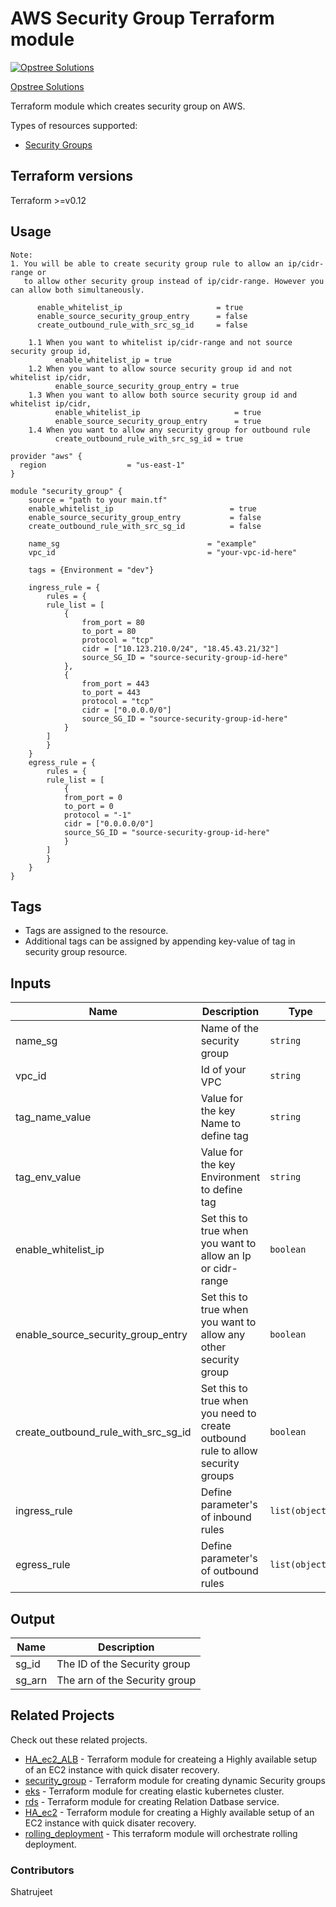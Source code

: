 AWS Security Group Terraform module
=====================================

[![Opstree Solutions][opstree_avatar]][opstree_homepage]

[Opstree Solutions][opstree_homepage] 

  [opstree_homepage]: https://opstree.github.io/
  [opstree_avatar]: https://img.cloudposse.com/150x150/https://github.com/opstree.png

Terraform module which creates security group on AWS.

Types of resources supported:

* [Security Groups](https://www.terraform.io/docs/providers/aws/r/security_group.html)

Terraform versions
------------------

Terraform >=v0.12

Usage
------
```hcl
Note:
1. You will be able to create security group rule to allow an ip/cidr-range or 
   to allow other security group instead of ip/cidr-range. However you can allow both simultaneously.

      enable_whitelist_ip                     = true    
      enable_source_security_group_entry      = false
      create_outbound_rule_with_src_sg_id     = false
    
    1.1 When you want to whitelist ip/cidr-range and not source security group id, 
          enable_whitelist_ip = true
    1.2 When you want to allow source security group id and not whitelist ip/cidr, 
          enable_source_security_group_entry = true
    1.3 When you want to allow both source security group id and whitelist ip/cidr, 
          enable_whitelist_ip                     = true
          enable_source_security_group_entry      = true
    1.4 When you want to allow any security group for outbound rule
          create_outbound_rule_with_src_sg_id = true
```
```hcl
provider "aws" {
  region                  = "us-east-1"
}

module "security_group" {
    source = "path to your main.tf"
    enable_whitelist_ip                          = true
    enable_source_security_group_entry           = false
    create_outbound_rule_with_src_sg_id          = false

    name_sg                                 = "example"
    vpc_id                                  = "your-vpc-id-here" 

    tags = {Environment = "dev"}

    ingress_rule = {
        rules = {
        rule_list = [
            {
                from_port = 80
                to_port = 80
                protocol = "tcp"
                cidr = ["10.123.210.0/24", "18.45.43.21/32"]
                source_SG_ID = "source-security-group-id-here"
            },
            { 
                from_port = 443
                to_port = 443
                protocol = "tcp"
                cidr = ["0.0.0.0/0"]
                source_SG_ID = "source-security-group-id-here"
            }
        ]
        }
    }
    egress_rule = {
        rules = {
        rule_list = [
            {
            from_port = 0
            to_port = 0
            protocol = "-1"
            cidr = ["0.0.0.0/0"]
            source_SG_ID = "source-security-group-id-here"
            }
        ]
        }
    }
}
```
Tags
----
* Tags are assigned to the resource.
* Additional tags can be assigned by appending key-value of tag in security group resource.

Inputs
------
| Name | Description | Type | Default | Required |
|------|-------------|------|---------|:--------:|
| name_sg | Name of the security group | `string` | `" "` | yes |
| vpc_id | Id of your VPC  | `string` | `" "` | yes |
| tag_name_value | Value for the key Name to define tag | `string` | `" "` | yes |
| tag_env_value | Value for the key Environment to define tag | `string` | `" "` | yes |
| enable_whitelist_ip | Set this to true when you want to allow an Ip or cidr-range | `boolean` | `"true"` | no |
| enable_source_security_group_entry | Set this to true when you want to allow any other security group | `boolean` | `"false"` | no |
| create_outbound_rule_with_src_sg_id | Set this to true when you need to create outbound rule to allow security groups | `boolean` | `"false"` | no |
| ingress_rule | Define parameter's of inbound rules | `list(object)` | `" "` | no |
| egress_rule | Define parameter's of outbound rules | `list(object)` | `"Allow all"` | no |

Output
------
| Name | Description |
|------|-------------|
| sg_id | The ID of the Security group |
| sg_arn | The arn of the Security group |

## Related Projects

Check out these related projects.

- [HA_ec2_ALB](https://gitlab.com/ot-aws/terrafrom_v0.12.21/network_skeleton) -  Terraform module for createing a Highly available setup of an EC2 instance with quick disater recovery.
- [security_group](https://gitlab.com/ot-aws/terrafrom_v0.12.21/security_group) - Terraform module for creating dynamic Security groups
- [eks](https://gitlab.com/ot-aws/terrafrom_v0.12.21/eks) - Terraform module for creating elastic kubernetes cluster.
- [rds](https://gitlab.com/ot-aws/terrafrom_v0.12.21/rds) - Terraform module for creating Relation Datbase service.
- [HA_ec2](https://gitlab.com/ot-aws/terrafrom_v0.12.21/ha_ec2.git) - Terraform module for creating a Highly available setup of an EC2 instance with quick disater recovery.
- [rolling_deployment](https://gitlab.com/ot-aws/terrafrom_v0.12.21/rolling_deployment.git) - This terraform module will orchestrate rolling deployment.

### Contributors
Shatrujeet
